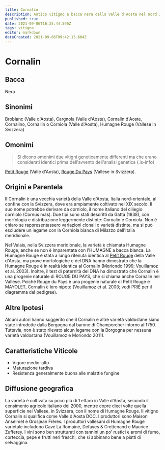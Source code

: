 ```yaml
---
title: Cornalin
description: Antico vitigno a bacca nera della Valle d'Aosta nel nord Italia, diffuso nel Valaeis in Svizzera come Humagne Rouge.
published: true
date: 2021-09-06T16:35:44.596Z
tags: vitigno
editor: markdown
dateCreated: 2021-09-06T09:42:13.604Z
---
```


# Cornalin

## Bacca
Nera

## Sinonimi
Broblanc (Valle d'Aosta), Cargnola (Valle d'Aosta), Cornalin d'Aoste, Cornalino, Cornallin o Corniola (Valle d'Aosta), Humagne Rouge (Vallese in Svizzera)

## Omonimi
> Si dicono omonimi due vitigni geneticamente differenti ma che erano considerati identici prima dell'avvento dell'analisi genetica
{.is-info}

[Petit Rouge](/vitigni/Italia/bacca-nera/petit-rouge) (Valle d'Aosta), [Rouge Du Pays](/vitigni/bacca-nera/rouge-du-pays) (Vallese in Svizzera).


## Origini e Parentela

Il Cornalin è una vecchia varietà della Valle d'Aosta, Italia nord-orientale, al confine con la Svizzera, dove era ampiamente coltivato nel XIX secolo. Il suo nome potrebbe derivare da corniolo, il nome italiano del ciliegio corniolo (Cornus mas). Due tipi sono stati descritti da Gatta (1838), con morfologia e distribuzione leggermente distinte: Cornalin e Corniola. Non è chiaro se rappresentassero variazioni clonali o varietà distinte, ma si può escludere un legame con la Corniola bianca di Milazzo dell'Italia meridionale.

Nel Valais, nella Svizzera meridionale, la varietà è chiamata Humagne Rouge, anche se non è imparentata con l'HUMAGNE a bacca bianca. La Humagne Rouge è stata a lungo ritenuta identica al [Petit Rouge](/vitigni/Italia/bacca-nera/petit-rouge) della Valle d'Aosta, ma prove morfologiche e del DNA hanno dimostrato che la Humagne Rouge è in realtà identica al Cornalin (Moriondo 1999; Vouillamoz et al. 2003). Inoltre, il test di paternità del DNA ha dimostrato che Cornalin è una progenie naturale di ROUGE DU PAYS, che si chiama anche Cornalin nel Vallese. Poiché Rouge du Pays è una progenie naturale di Petit Rouge e MAYOLET, Cornalin è loro nipote (Vouillamoz et al. 2003; vedi PRIÉ per il diagramma del pedigree).

## Altre Ipotesi

Alcuni autori hanno suggerito che il Cornalin e altre varietà valdostane siano state introdotte dalla Borgogna dal barone di Champorcher intorno al 1750. Tuttavia, non è stato rilevato alcun legame con la Borgogna per nessuna varietà valdostana (Vouillamoz e Moriondo 2011).

## Caratteristiche Viticole

- Vigore medio-alto
- Maturazione tardiva
- Resistenza generalmente buona alle malattie fungine

## Diffusione geografica

La varietà è coltivata su poco più di 1 ettaro in Valle d'Aosta, secondo il censimento agricolo italiano del 2000, mentre copre dieci volte quella superficie nel Vallese, in Svizzera, con il nome di Humagne Rouge. Il vitigno Cornalin si qualifica come Valle d'Aosta DOC. I produttori sono Maison Anselmet e Grosjean Frères. I produttori vallesani di Humagne Rouge varietale includono Cave La Romaine, Defayes & Crettenand e Maurice Zufferey. I vini sono ben strutturati con tannini un po' rustici e aromi di fumo, corteccia, pepe e frutti neri freschi, che si abbinano bene a piatti di selvaggina.